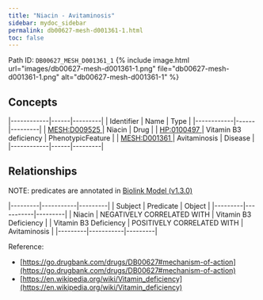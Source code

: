 ```yaml
---
title: "Niacin - Avitaminosis"
sidebar: mydoc_sidebar
permalink: db00627-mesh-d001361-1.html
toc: false 
---
```



Path ID: `DB00627_MESH_D001361_1`
{% include image.html url="images/db00627-mesh-d001361-1.png" file="db00627-mesh-d001361-1.png" alt="db00627-mesh-d001361-1" %}

## Concepts

|------------|------|---------|
| Identifier | Name | Type    |
|------------|------|---------|
| <a href="https://identifiers.org/MESH:D009525">MESH:D009525 </a> | Niacin | Drug |
| <a href="https://identifiers.org/HP:0100497">HP:0100497 </a> | Vitamin B3 deficiency | PhenotypicFeature |
| <a href="https://identifiers.org/MESH:D001361">MESH:D001361 </a> | Avitaminosis | Disease |
|------------|------|---------|

## Relationships


NOTE: predicates are annotated in <a href="https://github.com/biolink/biolink-model/releases/tag/v1.3.0">Biolink Model (v1.3.0)</a>

|---------|-----------|---------|
| Subject | Predicate | Object  |
|---------|-----------|---------|
| Niacin | NEGATIVELY CORRELATED WITH | Vitamin B3 Deficiency |
| Vitamin B3 Deficiency | POSITIVELY CORRELATED WITH | Avitaminosis |
|---------|-----------|---------|

Reference: 
  - [https://go.drugbank.com/drugs/DB00627#mechanism-of-action](https://go.drugbank.com/drugs/DB00627#mechanism-of-action)
  - [https://en.wikipedia.org/wiki/Vitamin_deficiency](https://en.wikipedia.org/wiki/Vitamin_deficiency)
